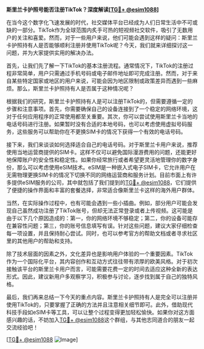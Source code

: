 **斯里兰卡护照号能否注册TikTok？深度解读[[TG💪+ @esim1088](https://t.me/s/esim1088)]**

在当今这个数字化飞速发展的时代，社交媒体平台已经成为人们日常生活中不可或缺的一部分。TikTok作为全球范围内炙手可热的短视频社交软件，吸引了无数用户的关注和喜爱。然而，对于一些用户来说，他们可能会遇到这样的疑问：斯里兰卡护照持有人是否能够顺利注册并使用TikTok呢？今天，我们就来详细探讨这一问题，并为大家提供实用的解决办法。

首先，让我们先了解一下TikTok的基本注册流程。通常情况下，TikTok的注册过程非常简单，用户只需通过手机号码或电子邮件地址即可完成注册。然而，对于来自某些特定国家或地区的用户来说，可能会因为地区限制或政策差异而遇到一些麻烦。那么，斯里兰卡护照持有人是否属于这种情况呢？

根据我们的研究，斯里兰卡护照持有人是可以注册TikTok的，但需要遵循一定的步骤和注意事项。首先，你需要确保自己的设备连接到了一个稳定的网络环境，这对于任何应用程序的正常使用都至关重要。其次，你可以尝试使用斯里兰卡当地的电话号码进行注册。如果暂时没有合适的本地号码，也可以考虑使用虚拟号码服务，这些服务可以帮助你在不更换SIM卡的情况下获得一个有效的电话号码。

接下来，我们来谈谈如何选择适合自己的电话号码。对于斯里兰卡用户来说，推荐使用当地运营商提供的SIM卡。这样不仅可以避免国际漫游费用的问题，还能更好地保障账户的安全性和稳定性。如果你经常旅行或者希望更灵活地管理你的数字身份，那么可以考虑使用eSIM技术。eSIM是一种嵌入式电子SIM卡，它允许用户在无需物理更换SIM卡的情况下切换不同的网络运营商和服务计划。目前市面上有许多提供eSIM服务的公司，其中就包括了我们提到的[TG💪+ @esim1088](https://t.me/s/esim1088)，它们提供了便捷的操作界面和丰富的套餐选择，非常适合像斯里兰卡这样的海外用户群体。

当然，在实际操作过程中，也有可能会遇到一些小插曲。例如，部分用户可能会发现自己虽然成功注册了TikTok账号，但却无法正常登录或者上传视频。这可能是由于以下几个原因造成的：第一，你的网络环境不够稳定；第二，你的设备可能存在兼容性问题；第三，你的账号信息填写有误。针对这些问题，建议大家仔细检查每一项设置，并且保持耐心尝试。同时，也可以参考官方的帮助文档或者寻求社区里的其他用户的帮助和支持。

除了技术层面的因素之外，文化差异也是影响用户体验的一个重要因素。TikTok作为一个国际化平台，其内容创作和互动方式往往带有浓厚的欧美风格。对于初次接触该平台的斯里兰卡用户而言，可能需要花费一定的时间去适应这种全新的表达形式。因此，建议新用户多观察学习，积极参与讨论，逐步找到属于自己的独特风格。

最后，我们再来总结一下今天的重点内容。斯里兰卡护照持有人是完全可以注册并使用TikTok的，只要掌握了正确的方法并且注意相关细节即可。此外，借助现代科技手段如eSIM卡等工具，可以让整个过程变得更加轻松愉快。如果你对这方面感兴趣的话，不妨加入[TG💪+ @esim1088](https://t.me/s/esim1088)这个群组，与其他志同道合的朋友一起交流经验吧！

[[TG💪+ @esim1088](https://t.me/s/esim1088) ![Image](https://i.postimg.cc/4NQfJmqS/Snipaste-2025-05-13-00-14-12.png)]
